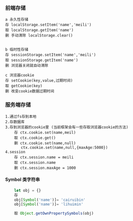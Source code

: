 ### 前端存储

    a 永久性存储
    存 localStorage.setItem('name','meili')
    取 localStorage.getItem('name')
    删 手动清除 localStorage.clear()


    b 临时性存储
    存 sessionStorage.setItem('name','meili')
    取 sessionStorage.getItem('name')
    删 浏览器关闭就自动清除

    c 浏览器cookie
    存 setCookie(key,value,过期时间)
    取 getCookie(key)
    删 改变cookie数据过期时间

### 服务端存储

    1.通过fs存到本地
    2.存数据库
    3.存到浏览器的cookie里 (当前框架会有一些存取浏览器cookie的方法)
        存 ctx.cookie.set(name,meil)
        取 ctx.cookie.get()
        删 ctx.cookie.set(name,null)
           ctx.cookie.set(name,null,{maxAge:5000})
    4.session
        存 ctx.session.name = meili
        取 ctx.session.name
        删 ctx.session.maxAge = 1000

#### Symbol 类字符串
```js
    let obj = {}
    存
    obj[Symbol('name')]= 'cairuibin'
    obj[Symbol('name')]= 'lihuimin'

    取 Object.getOwnPropertySymbols(obj)
```
